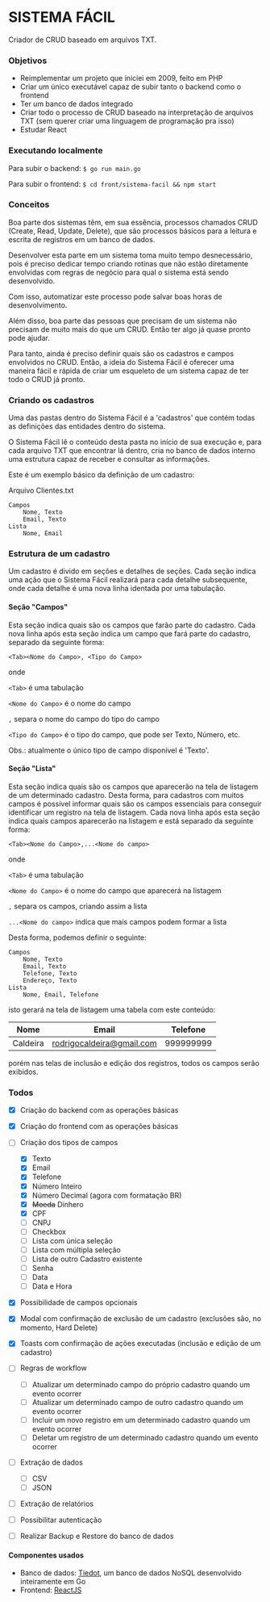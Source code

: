 # SISTEMA FÁCIL

Criador de CRUD baseado em arquivos TXT.

### Objetivos
- Reimplementar um projeto que iniciei em 2009, feito em PHP
- Criar um único executável capaz de subir tanto o backend como o frontend
- Ter um banco de dados integrado
- Criar todo o processo de CRUD baseado na interpretação de arquivos TXT (sem querer criar uma linguagem de programação pra isso)
- Estudar React

### Executando localmente
Para subir o backend:
```$ go run main.go```

Para subir o frontend:
```$ cd front/sistema-facil && npm start```

### Conceitos
Boa parte dos sistemas têm, em sua essência, processos chamados CRUD (Create, Read, Update, Delete), que são processos básicos para a leitura e escrita de registros em um banco de dados.

Desenvolver esta parte em um sistema toma muito tempo desnecessário, pois é preciso dedicar tempo criando rotinas que não estão diretamente envolvidas com regras de negócio para qual o sistema está sendo desenvolvido.

Com isso, automatizar este processo pode salvar boas horas de desenvolvimento.

Além disso, boa parte das pessoas que precisam de um sistema não precisam de muito mais do que um CRUD. Então ter algo já quase pronto pode ajudar.

Para tanto, ainda é preciso definir quais são os cadastros e campos envolvidos no CRUD. Então, a ideia do Sistema Fácil é oferecer uma maneira fácil e rápida de criar um esqueleto de um sistema capaz de ter todo o CRUD já pronto.

### Criando os cadastros
Uma das pastas dentro do Sistema Fácil é a 'cadastros' que contém todas as definições das entidades dentro do sistema.

O Sistema Fácil lê o conteúdo desta pasta no início de sua execução e, para cada arquivo TXT que encontrar lá dentro, cria no banco de dados interno uma estrutura capaz de receber e consultar as informações.

Este é um exemplo básico da definição de um cadastro:

Arquivo Clientes.txt

```
Campos
	Nome, Texto
	Email, Texto
Lista
	Nome, Email
```

### Estrutura de um cadastro
Um cadastro é divido em seções e detalhes de seções. Cada seção indica uma ação que o Sistema Fácil realizará para cada detalhe subsequente, onde cada detalhe é uma nova linha identada por uma tabulação.

#### Seção "Campos"
Esta seção indica quais são os campos que farão parte do cadastro. Cada nova linha após esta seção indica um campo que fará parte do cadastro, separado da seguinte forma:

```<Tab><Nome do Campo>, <Tipo do Campo>```

onde

`<Tab>` é uma tabulação

`<Nome do Campo>` é o nome do campo

`,` separa o nome do campo do tipo do campo

`<Tipo do Campo>` é o tipo do campo, que pode ser Texto, Número, etc.


Obs.: atualmente o único tipo de campo disponível é 'Texto'.

#### Seção "Lista"
Esta seção indica quais são os campos que aparecerão na tela de listagem de um determinado cadastro. Desta forma, para cadastros com muitos campos é possível informar quais são os campos essenciais para conseguir identificar um registro na tela de listagem. Cada nova linha após esta seção indica quais campos aparecerão na listagem e está separado da seguinte forma:

```<Tab><Nome do Campo>,...<Nome do campo>```

onde

`<Tab>` é uma tabulação

`<Nome do Campo>` é o nome do campo que aparecerá na listagem

`,` separa os campos, criando assim a lista

`...<Nome do campo>` indica que mais campos podem formar a lista

Desta forma, podemos definir o seguinte:

```
Campos
	Nome, Texto
	Email, Texto
	Telefone, Texto
	Endereço, Texto
Lista
	Nome, Email, Telefone
```

isto gerará na tela de listagem uma tabela com este conteúdo:

| Nome | Email | Telefone |
|------|-------|----------|
| Caldeira | rodrigocaldeira@gmail.com | 999999999 |

porém nas telas de inclusão e edição dos registros, todos os campos serão exibidos.

### Todos
- [x] Criação do backend com as operações básicas
- [x] Criação do frontend com as operações básicas
- [ ] Criação dos tipos de campos
  - [x] Texto
  - [x] Email
  - [x] Telefone
  - [x] Número Inteiro
  - [x] Número Decimal (agora com formatação BR)
  - [x] ~~Moeda~~ Dinhero
  - [x] CPF
  - [ ] CNPJ
  - [ ] Checkbox
  - [ ] Lista com única seleção
  - [ ] Lista com múltipla seleção
  - [ ] Lista de outro Cadastro existente
  - [ ] Senha
  - [ ] Data
  - [ ] Data e Hora
- [x] Possibilidade de campos opcionais 
- [x] Modal com confirmação de exclusão de um cadastro (exclusões são, no momento, Hard Delete)
- [x] Toasts com confirmação de ações executadas (inclusão e edição de um cadastro)
- [ ] Regras de workflow
  - [ ] Atualizar um determinado campo do próprio cadastro quando um evento ocorrer
  - [ ] Atualizar um determinado campo de outro cadastro quando um evento ocorrer
  - [ ] Incluir um novo registro em um determinado cadastro quando um evento ocorrer
  - [ ] Deletar um registro de um determinado cadastro quando um evento ocorrer
- [ ] Extração de dados
  - [ ] CSV
  - [ ] JSON
- [ ] Extração de relatórios
- [ ] Possibilitar autenticação
- [ ] Realizar Backup e Restore do banco de dados


#### Componentes usados
- Banco de dados: [Tiedot](https://github.com/HouzuoGuo/tiedot), um banco de dados NoSQL desenvolvido inteiramente em Go
- Frontend: [ReactJS](https://pt-br.reactjs.org/)
